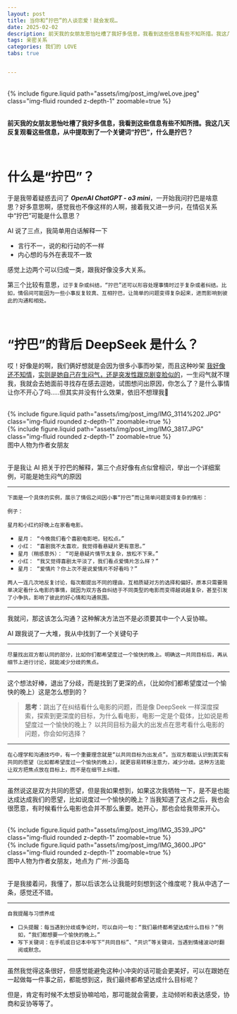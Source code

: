 ```yaml
---
layout: post
title: 当你和“拧巴”的人谈恋爱！就会发现…
date: 2025-02-02
description: 前天我的女朋友思怡吐槽了我好多信息，我看到这些信息有些不知所措。我这几天反复观看这些信息，从中提取到了一个关键词“拧巴”，什么是拧巴？
tags: 亲密关系
categories: 我们的 LOVE
tabs: true


---
```


<br>


<div class="row mt-3">
  	<div class="col-sm mt-3 mt-md-0">
        {% include figure.liquid path="assets/img/post_img/weLove.jpeg" class="img-fluid rounded z-depth-1" zoomable=true %}
    </div>
</div>
<br>

**前天我的女朋友思怡吐槽了我好多信息，我看到这些信息有些不知所措。我这几天反复观看这些信息，从中提取到了一个关键词“拧巴”，什么是拧巴？**

<br>

# 什么是“拧巴”？

于是我带着疑惑去问了 ***OpenAI ChatGPT - o3 mini***，一开始我问拧巴是啥意思？好多意思啊，感觉我也不像这样的人啊，接着我又进一步问，在情侣关系中“拧巴”可能是什么意思？

AI 说了三点，我简单用白话解释一下

- 言行不一，说的和行动的不一样
- 内心想的与外在表现不一致

感觉上边两个可以归成一类，跟我好像没多大关系。

第三个比较有意思，`过于复杂或纠结，“拧巴”还可以形容处理事情时过于复杂或者纠结。比如，情侣间可能因为一些小事反复较真、互相拧巴，让简单的问题变得复杂起来，进而影响到彼此的沟通和相处。`

<br>

# “拧巴”的背后 DeepSeek 是什么？

哎！好像是的啊，我们俩好想就是会因为很多小事而吵架，而且这种吵架 <u>我好像还不知情</u>，<u>实则是她自己在生闷气，还是突发性跟京剧变脸似的</u>，一生闷气就不理我，我就会去她面前寻找存在感去逗她，试图想问出原因，你怎么了？是什么事情让你不开心了吗…..但其实并没有什么效果，依旧不想理我🤣

<br>

<div class="row mt-3">
  	<div class="col-sm mt-3 mt-md-0">
        {% include figure.liquid path="assets/img/post_img/IMG_3114%202.JPG" class="img-fluid rounded z-depth-1" zoomable=true %}
    </div>
  <div class="col-sm mt-3 mt-md-0">
        {% include figure.liquid path="assets/img/post_img/IMG_3817.JPG" class="img-fluid rounded z-depth-1" zoomable=true %}
    </div>
</div>
<div class="caption">
   图中人物为作者女朋友
</div>
<br>

于是我让 AI 把关于拧巴的解释，第三个点好像有点似曾相识，举出一个详细案例，可能是她生闷气的原因

------

`下面是一个具体的实例，展示了情侣之间因小事“拧巴”而让简单问题变得复杂的情形：`

`例子：`

`星月和小红约好晚上在家看电影。`

- `星月： “今晚我们看个喜剧电影吧，轻松点。”`
- `小红： “喜剧我不太喜欢，我觉得看悬疑片更有意思。”`
- `星月（稍感意外）： “可是悬疑片情节太复杂，放松不下来。”`
- `小红： “我又觉得喜剧太平淡了，我们看点爱情片怎么样？”`
- `星月： “爱情片？你上次不是说爱情片不好看吗？”`

`两人一连几次地反复讨论，每次都提出不同的理由，互相质疑对方的选择和偏好。原本只需要简单决定看什么电影的事情，就因为双方各自纠结于不同类型的电影而变得越说越复杂，甚至引发了小争执，影响了彼此的好心情和沟通氛围。`

------

我就问，那这该怎么沟通？这种解决方法岂不是必须要其中一个人妥协嘛。

AI 跟我说了一大堆，我从中找到了一个关键句子

------

`尽量找出双方都认同的部分，比如你们都希望度过一个愉快的晚上。明确这一共同目标后，再从细节上进行讨论，就能减少分歧的焦点。`

------

这个想法好棒，退出了分歧，而是找到了更深的点，（比如你们都希望度过一个愉快的晚上）这是怎么想到的？

> **思考**：跳出了在纠结看什么电影的问题，而是像 DeepSeek 一样深度探索，探索到更深度的目标，为什么看电影，电影一定是个载体，比如说是希望度过一个愉快的晚上？ 以共同目标为最大的出发点在思考看什么电影的问题，你会如何选择？

------

`在心理学和沟通技巧中，有一个重要理念就是“以共同目标为出发点”。当双方都能认识到其实有共同的愿望（比如都希望度过一个愉快的晚上），就更容易转移注意力，减少分歧。这种方法能让双方把焦点放在目标上，而不是在细节上纠缠。`

------

虽然说这是双方共同的愿望，但是我如果想到，如果这次我牺牲一下，是不是也能达成达成我们的愿望，比如说度过一个愉快的晚上？当我知道了这点之后，我也会很愿意，有时候看什么电影也会并不那么重要。她开心，那也会给我带来开心。

<br>

<div class="row mt-3">
  	<div class="col-sm mt-3 mt-md-0">
        {% include figure.liquid path="assets/img/post_img/IMG_3539.JPG" class="img-fluid rounded z-depth-1" zoomable=true %}
    </div>
  	<div class="col-sm mt-3 mt-md-0">
        {% include figure.liquid path="assets/img/post_img/IMG_3600.JPG" class="img-fluid rounded z-depth-1" zoomable=true %}
    </div>
</div>

<div class="caption">
   图中人物为作者女朋友，地点为 广州-沙面岛
</div>
<br>

于是我接着问，我懂了，那以后该怎么让我能时刻想到这个维度呢？我从中选了一条，感觉还不错。

------

`自我提醒与习惯养成`

- `口头提醒：每当遇到分歧或争论时，可以自问一句：“我们最终都希望达成什么目标？”例如，“我们都想要一个愉快的晚上。”`
- `写下关键词：在手机或日记本中写下“共同目标”、“共识”等关键词，当遇到情绪波动时翻阅或默念。`

------

虽然我觉得这条很好，但感觉能避免这种小冲突的话可能会更美好，可以在跟她在一起做每一件事之前，都能想到这，我们最终都希望达成什么目标呢？

但是，肯定有时候不太想妥协嘛哈哈，那可能就会需要，主动倾听和表达感受，协商和妥协等等了。
